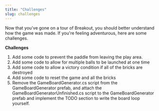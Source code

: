 ```yaml
---
title: "Challenges"
slug: challenges
---
```


Now that you've gone on a tour of Breakout, you should better understand how the game was made. If you're feeling adventurous, here are some challenges.

**Challenges**

1. Add some code to prevent the paddle from leaving the play area.
1. Add some code to allow for multiple balls to be launched at one time
1. Add some code to allow a victory condition if all of the bricks are destroyed
1. Add some code to reset the game and all the bricks
1. Remove the GameBoardGenerator.cs script from the GameBoardGenerator prefab, and attach the GameBoardGeneratorUnfinished.cs script to the GameBoardGenerator prefab and implement the TODO section to write the board loop yourself.
